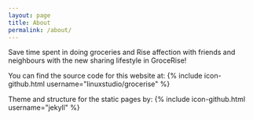 ```yaml
---
layout: page
title: About
permalink: /about/
---
```


Save time spent in doing groceries and Rise affection with friends and neighbours with the new sharing lifestyle in GroceRise!

You can find the source code for this website at:
{% include icon-github.html username="linuxstudio/grocerise" %}

Theme and structure for the static pages by: 
{% include icon-github.html username="jekyll" %}
